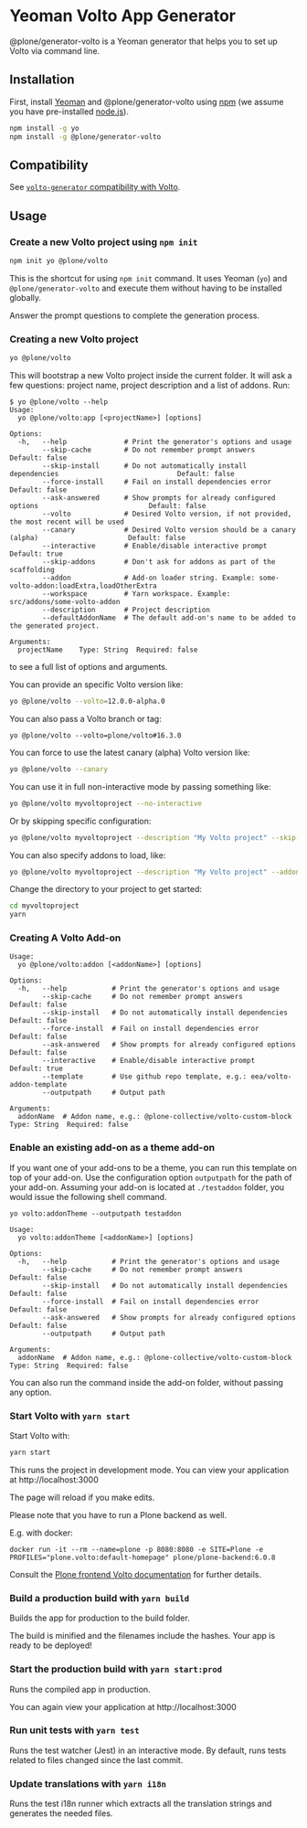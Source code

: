 # Yeoman Volto App Generator

@plone/generator-volto is a Yeoman generator that helps you to set up Volto via command line.

## Installation

First, install [Yeoman](https://yeoman.io/) and @plone/generator-volto using [npm](https://www.npmjs.com/) (we assume you have pre-installed [node.js](https://nodejs.org/en)).

```bash
npm install -g yo
npm install -g @plone/generator-volto
```

## Compatibility

See [`volto-generator` compatibility with Volto](https://6.docs.plone.org/volto/contributing/version-policy.html#volto-generator-compatibility-with-volto-label).

## Usage

### Create a new Volto project using `npm init`

```bash
npm init yo @plone/volto
```

This is the shortcut for using `npm init` command. It uses Yeoman (`yo`) and `@plone/generator-volto` and execute them without having to be installed globally.

Answer the prompt questions to complete the generation process.

### Creating a new Volto project

```bash
yo @plone/volto
```

This will bootstrap a new Volto project inside the current folder. It will ask
a few questions: project name, project description and a list of addons. Run:

```console
$ yo @plone/volto --help
Usage:
  yo @plone/volto:app [<projectName>] [options]

Options:
  -h,   --help              # Print the generator's options and usage
        --skip-cache        # Do not remember prompt answers                                        Default: false
        --skip-install      # Do not automatically install dependencies                             Default: false
        --force-install     # Fail on install dependencies error                                    Default: false
        --ask-answered      # Show prompts for already configured options                           Default: false
        --volto             # Desired Volto version, if not provided, the most recent will be used
        --canary            # Desired Volto version should be a canary (alpha)                      Default: false
        --interactive       # Enable/disable interactive prompt                                     Default: true
        --skip-addons       # Don't ask for addons as part of the scaffolding
        --addon             # Add-on loader string. Example: some-volto-addon:loadExtra,loadOtherExtra
        --workspace         # Yarn workspace. Example: src/addons/some-volto-addon
        --description       # Project description
        --defaultAddonName  # The default add-on's name to be added to the generated project.

Arguments:
  projectName    Type: String  Required: false

```

to see a full list of options and arguments.

You can provide an specific Volto version like:

```bash
yo @plone/volto --volto=12.0.0-alpha.0
```

You can also pass a Volto branch or tag:

```shell
yo @plone/volto --volto=plone/volto#16.3.0
```

You can force to use the latest canary (alpha) Volto version like:

```bash
yo @plone/volto --canary
```

You can use it in full non-interactive mode by passing something like:

```bash
yo @plone/volto myvoltoproject --no-interactive
```

Or by skipping specific configuration:

```bash
yo @plone/volto myvoltoproject --description "My Volto project" --skip-addons --skip-install --skip-workspaces
```

You can also specify addons to load, like:

```bash
yo @plone/volto myvoltoproject --description "My Volto project" --addon "volto-formbuilder:x,y" --addon "volto-slate:z,t"
```

Change the directory to your project to get started:

```bash
cd myvoltoproject
yarn
```

### Creating A Volto Add-on

```console
Usage:
  yo @plone/volto:addon [<addonName>] [options]

Options:
  -h,   --help           # Print the generator's options and usage
        --skip-cache     # Do not remember prompt answers                            Default: false
        --skip-install   # Do not automatically install dependencies                 Default: false
        --force-install  # Fail on install dependencies error                        Default: false
        --ask-answered   # Show prompts for already configured options               Default: false
        --interactive    # Enable/disable interactive prompt                         Default: true
        --template       # Use github repo template, e.g.: eea/volto-addon-template
        --outputpath     # Output path

Arguments:
  addonName  # Addon name, e.g.: @plone-collective/volto-custom-block  Type: String  Required: false
```

### Enable an existing add-on as a theme add-on

If you want one of your add-ons to be a theme, you can run this template on top of your add-on.
Use the configuration option `outputpath` for the path of your add-on.
Assuming your add-on is located at `./testaddon` folder, you would issue the following shell command.

```shell
yo volto:addonTheme --outputpath testaddon
```

```console
Usage:
  yo volto:addonTheme [<addonName>] [options]

Options:
  -h,   --help           # Print the generator's options and usage
        --skip-cache     # Do not remember prompt answers               Default: false
        --skip-install   # Do not automatically install dependencies    Default: false
        --force-install  # Fail on install dependencies error           Default: false
        --ask-answered   # Show prompts for already configured options  Default: false
        --outputpath     # Output path

Arguments:
  addonName  # Addon name, e.g.: @plone-collective/volto-custom-block  Type: String  Required: false
```

You can also run the command inside the add-on folder, without passing any option.

### Start Volto with `yarn start`

Start Volto with:

```bash
yarn start
```

This runs the project in development mode.
You can view your application at http://localhost:3000

The page will reload if you make edits.

Please note that you have to run a Plone backend as well.

E.g. with docker:

```shell
docker run -it --rm --name=plone -p 8080:8080 -e SITE=Plone -e PROFILES="plone.volto:default-homepage" plone/plone-backend:6.0.8
```

Consult the [Plone frontend Volto documentation](https://6.docs.plone.org/volto/index.html) for further details.


### Build a production build with `yarn build`

Builds the app for production to the build folder.

The build is minified and the filenames include the hashes. Your app is ready to be deployed!

### Start the production build with `yarn start:prod`

Runs the compiled app in production.

You can again view your application at http://localhost:3000

### Run unit tests with `yarn test`

Runs the test watcher (Jest) in an interactive mode. By default, runs tests related to files changed since the last commit.

### Update translations with `yarn i18n`

Runs the test i18n runner which extracts all the translation strings and generates the needed files.
